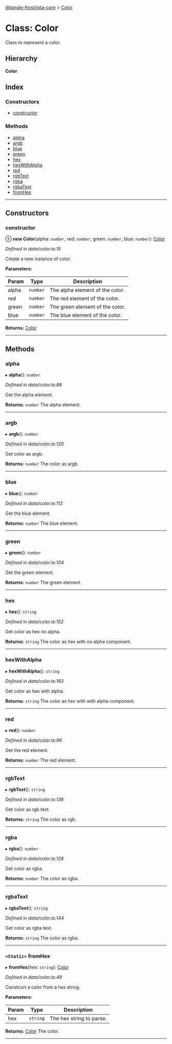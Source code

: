 [@tangle-frost/iota-core](../README.md) > [Color](../classes/color.md)

# Class: Color

Class to represent a color.

## Hierarchy

**Color**

## Index

### Constructors

* [constructor](color.md#constructor)

### Methods

* [alpha](color.md#alpha)
* [argb](color.md#argb)
* [blue](color.md#blue)
* [green](color.md#green)
* [hex](color.md#hex)
* [hexWithAlpha](color.md#hexwithalpha)
* [red](color.md#red)
* [rgbText](color.md#rgbtext)
* [rgba](color.md#rgba)
* [rgbaText](color.md#rgbatext)
* [fromHex](color.md#fromhex)

---

## Constructors

<a id="constructor"></a>

###  constructor

⊕ **new Color**(alpha: *`number`*, red: *`number`*, green: *`number`*, blue: *`number`*): [Color](color.md)

*Defined in data/color.ts:15*

Create a new instance of color.

**Parameters:**

| Param | Type | Description |
| ------ | ------ | ------ |
| alpha | `number` |  The alpha element of the color. |
| red | `number` |  The red element of the color. |
| green | `number` |  The green element of the color. |
| blue | `number` |  The blue element of the color. |

**Returns:** [Color](color.md)

___

## Methods

<a id="alpha"></a>

###  alpha

▸ **alpha**(): `number`

*Defined in data/color.ts:88*

Get the alpha element.

**Returns:** `number`
The alpha element.

___
<a id="argb"></a>

###  argb

▸ **argb**(): `number`

*Defined in data/color.ts:120*

Get color as argb.

**Returns:** `number`
The color as argb.

___
<a id="blue"></a>

###  blue

▸ **blue**(): `number`

*Defined in data/color.ts:112*

Get the blue element.

**Returns:** `number`
The blue element.

___
<a id="green"></a>

###  green

▸ **green**(): `number`

*Defined in data/color.ts:104*

Get the green element.

**Returns:** `number`
The green element.

___
<a id="hex"></a>

###  hex

▸ **hex**(): `string`

*Defined in data/color.ts:152*

Get color as hex no alpha.

**Returns:** `string`
The color as hex with no alpha component.

___
<a id="hexwithalpha"></a>

###  hexWithAlpha

▸ **hexWithAlpha**(): `string`

*Defined in data/color.ts:163*

Get color as hex with alpha.

**Returns:** `string`
The color as hex with with alpha component.

___
<a id="red"></a>

###  red

▸ **red**(): `number`

*Defined in data/color.ts:96*

Get the red element.

**Returns:** `number`
The red element.

___
<a id="rgbtext"></a>

###  rgbText

▸ **rgbText**(): `string`

*Defined in data/color.ts:136*

Get color as rgb text.

**Returns:** `string`
The color as rgb.

___
<a id="rgba"></a>

###  rgba

▸ **rgba**(): `number`

*Defined in data/color.ts:128*

Get color as rgba.

**Returns:** `number`
The color as rgba.

___
<a id="rgbatext"></a>

###  rgbaText

▸ **rgbaText**(): `string`

*Defined in data/color.ts:144*

Get color as rgba text.

**Returns:** `string`
The color as rgba.

___
<a id="fromhex"></a>

### `<Static>` fromHex

▸ **fromHex**(hex: *`string`*): [Color](color.md)

*Defined in data/color.ts:49*

Construct a color from a hex string.

**Parameters:**

| Param | Type | Description |
| ------ | ------ | ------ |
| hex | `string` |  The hex string to parse. |

**Returns:** [Color](color.md)
The color.

___

